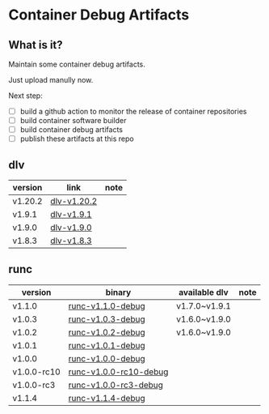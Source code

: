 # Container Debug Artifacts

## What is it?

Maintain some container debug artifacts. 

Just upload manully now.

Next step:

- [ ] build a github action to monitor the release of container repositories
- [ ] build container software builder
- [ ] build container debug artifacts
- [ ] publish these artifacts at this repo

## dlv

| version | link | note |
| --- | --- | --- |
| v1.20.2 | [dlv-v1.20.2](https://github.com/ssst0n3/container-debug-artifacts/releases/download/dlv-v1.20.2/dlv-v1.20.2) |
| v1.9.1 | [dlv-v1.9.1](https://github.com/ssst0n3/container-debug-artifacts/releases/download/dlv-v1.9.1/dlv-v1.9.1) |
| v1.9.0 | [dlv-v1.9.0](https://github.com/ssst0n3/container-debug-artifacts/releases/download/dlv-v1.9.0/dlv-v1.9.0) |
| v1.8.3 | [dlv-v1.8.3](https://github.com/ssst0n3/container-debug-artifacts/releases/download/dlv-v1.8.3/dlv-v1.8.3) |

## runc

| version | binary | available dlv | note |
| --- | --- | --- | --- |
| v1.1.0 | [runc-v1.1.0-debug](https://github.com/ssst0n3/container-debug-artifacts/releases/download/runc-v1.1.0-debug/runc-v1.1.0-debug) | v1.7.0~v1.9.1 |
| v1.0.3 | [runc-v1.0.3-debug](https://github.com/ssst0n3/container-debug-artifacts/releases/download/runc-v1.0.3-debug/runc-v1.0.3-debug) | v1.6.0~v1.9.0 |
| v1.0.2 | [runc-v1.0.2-debug](https://github.com/ssst0n3/container-debug-artifacts/releases/download/runc-v1.0.2-debug/runc-v1.0.2-debug) | v1.6.0~v1.9.0 |
| v1.0.1 | [runc-v1.0.1-debug](https://github.com/ssst0n3/container-debug-artifacts/releases/download/runc-v1.0.1-debug/runc-v1.0.1-debug) |  |
| v1.0.0 | [runc-v1.0.0-debug](https://github.com/ssst0n3/container-debug-artifacts/releases/download/runc-v1.0.0-debug/runc-v1.0.0-debug) | |
| v1.0.0-rc10 | [runc-v1.0.0-rc10-debug](https://github.com/ssst0n3/container-debug-artifacts/releases/download/runc-v1.0.0-rc10-debug/runc-v1.0.0-rc10-debug) | |
| v1.0.0-rc3 | [runc-v1.0.0-rc3-debug](https://github.com/ssst0n3/container-debug-artifacts/releases/download/runc-v1.0.0-rc3-debug/runc-v1.0.0-rc3-debug) | |
| v1.1.4 | [runc-v1.1.4-debug](https://github.com/ssst0n3/container-debug-artifacts/releases/download/runc-v1.1.4-debug/runc-v1.1.4-debug) | |
